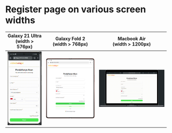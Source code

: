 # Register page on various screen widths

| Galaxy 21 Ultra <br />(width > 576px)  | Galaxy Fold 2 <br />(width > 768px) | Macbook Air <br />(width > 1200px) |
|----------------------------------|-------------------------------|------------------------------|
| <div align="center"><img src="/register-page/img/videobelajar-register-page-galaxy21ultra.gif" width="175" alt="Galaxy 21 Ultra GIF" /></div> | <div align="center"><img src="/register-page/img/videobelajar-register-page-galaxyFoldTwo.png" width="275" alt="Galaxy Fold 2 GIF"></div> | <div align="center"><img src="/register-page/img/videobelajar-register-page-macbookAir.gif" width="375" alt="Macbook Air GIF"></div> |
